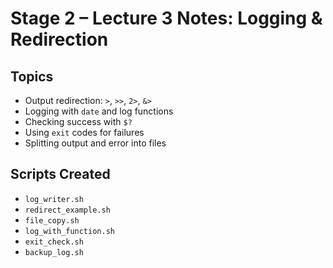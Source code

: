 # Stage 2 – Lecture 3 Notes: Logging & Redirection

## Topics
- Output redirection: `>`, `>>`, `2>`, `&>`
- Logging with `date` and log functions
- Checking success with `$?`
- Using `exit` codes for failures
- Splitting output and error into files

## Scripts Created
- `log_writer.sh`
- `redirect_example.sh`
- `file_copy.sh`
- `log_with_function.sh`
- `exit_check.sh`
- `backup_log.sh`
